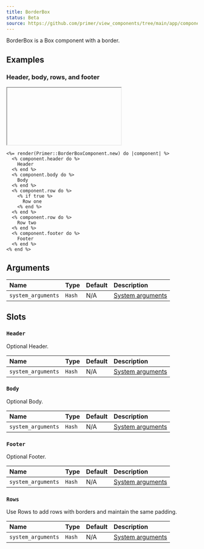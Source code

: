 ```yaml
---
title: BorderBox
status: Beta
source: https://github.com/primer/view_components/tree/main/app/components/primer/border_box_component.rb
---
```


<!-- Warning: AUTO-GENERATED file, do not edit. Add code comments to your Ruby instead <3 -->

BorderBox is a Box component with a border.

## Examples

### Header, body, rows, and footer

<iframe onLoad={(e) => e.target.style.height = e.target.contentWindow.document.body.scrollHeight + 34 + 'px'} style="width: 100%; border: 0px;" srcdoc="<html class='Box height-full p-3'><head><link href='https://unpkg.com/@primer/css-next@canary/dist/primer.css' rel='stylesheet'></head><body><div class='Box '>  <div class='Box-header '>    Header</div>  <div class='Box-body '>    Body</div>    <ul>        <li class='Box-row '>      Row one</li>        <li class='Box-row '>    Row two</li>    </ul>  <div class='Box-footer '>    Footer</div></div></body></html>"></iframe>

```erb
<%= render(Primer::BorderBoxComponent.new) do |component| %>
  <% component.header do %>
    Header
  <% end %>
  <% component.body do %>
    Body
  <% end %>
  <% component.row do %>
    <% if true %>
      Row one
    <% end %>
  <% end %>
  <% component.row do %>
    Row two
  <% end %>
  <% component.footer do %>
    Footer
  <% end %>
<% end %>
```

## Arguments

| Name | Type | Default | Description |
| :- | :- | :- | :- |
| `system_arguments` | `Hash` | N/A | [System arguments](/system-arguments) |

## Slots

### `Header`

Optional Header.

| Name | Type | Default | Description |
| :- | :- | :- | :- |
| `system_arguments` | `Hash` | N/A | [System arguments](/system-arguments) |

### `Body`

Optional Body.

| Name | Type | Default | Description |
| :- | :- | :- | :- |
| `system_arguments` | `Hash` | N/A | [System arguments](/system-arguments) |

### `Footer`

Optional Footer.

| Name | Type | Default | Description |
| :- | :- | :- | :- |
| `system_arguments` | `Hash` | N/A | [System arguments](/system-arguments) |

### `Rows`

Use Rows to add rows with borders and maintain the same padding.

| Name | Type | Default | Description |
| :- | :- | :- | :- |
| `system_arguments` | `Hash` | N/A | [System arguments](/system-arguments) |
